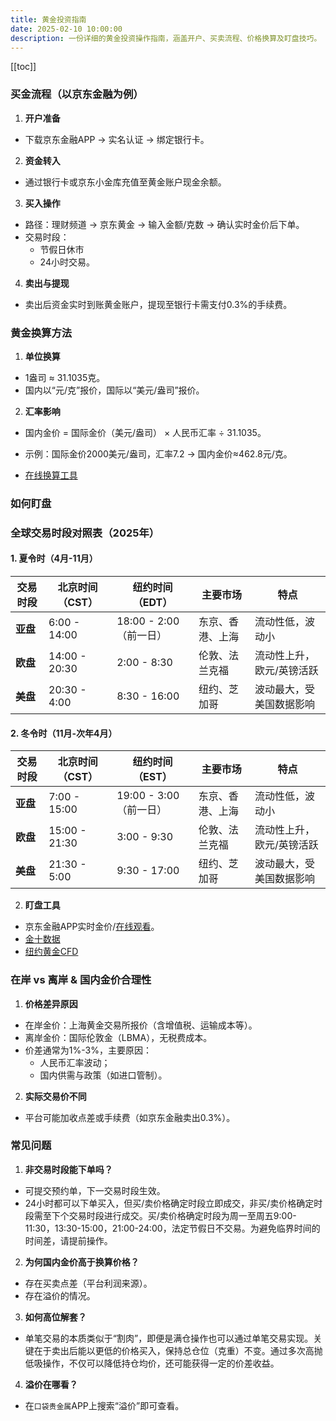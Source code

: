 ```yaml
---
title: 黄金投资指南
date: 2025-02-10 10:00:00
description: 一份详细的黄金投资操作指南，涵盖开户、买卖流程、价格换算及盯盘技巧。
---
```


[[toc]]

### 买金流程（以京东金融为例）

1. **开户准备**

- 下载京东金融APP → 实名认证 → 绑定银行卡。

2. **资金转入**

- 通过银行卡或京东小金库充值至黄金账户现金余额。

3. **买入操作**

- 路径：理财频道 → 京东黄金 → 输入金额/克数 → 确认实时金价后下单。
- 交易时段：
  - 节假日休市
  - 24小时交易。

4. **卖出与提现**

- 卖出后资金实时到账黄金账户，提现至银行卡需支付0.3%的手续费。

### 黄金换算方法

1. **单位换算**

- 1盎司 ≈ 31.1035克。
- 国内以“元/克”报价，国际以“美元/盎司”报价。

2. **汇率影响**

- 国内金价 = 国际金价（美元/盎司） × 人民币汇率 ÷ 31.1035。
- 示例：国际金价2000美元/盎司，汇率7.2 → 国内金价≈462.8元/克。

- [在线换算工具](https://www.jins.gold/tools.html)

### 如何盯盘

### **全球交易时段对照表（2025年）**

#### **1. 夏令时（4月-11月）**

| 交易时段 | 北京时间（CST） | 纽约时间（EDT）        | 主要市场         | 特点                      |
| -------- | --------------- | ---------------------- | ---------------- | ------------------------- |
| **亚盘** | 6:00 - 14:00    | 18:00 - 2:00（前一日） | 东京、香港、上海 | 流动性低，波动小          |
| **欧盘** | 14:00 - 20:30   | 2:00 - 8:30            | 伦敦、法兰克福   | 流动性上升，欧元/英镑活跃 |
| **美盘** | 20:30 - 4:00    | 8:30 - 16:00           | 纽约、芝加哥     | 波动最大，受美国数据影响  |

#### **2. 冬令时（11月-次年4月）**

| 交易时段 | 北京时间（CST） | 纽约时间（EST）        | 主要市场         | 特点                      |
| -------- | --------------- | ---------------------- | ---------------- | ------------------------- |
| **亚盘** | 7:00 - 15:00    | 19:00 - 3:00（前一日） | 东京、香港、上海 | 流动性低，波动小          |
| **欧盘** | 15:00 - 21:30   | 3:00 - 9:30            | 伦敦、法兰克福   | 流动性上升，欧元/英镑活跃 |
| **美盘** | 21:30 - 5:00    | 9:30 - 17:00           | 纽约、芝加哥     | 波动最大，受美国数据影响  |

2. **盯盘工具**

- 京东金融APP实时金价/[在线观看](https://m.jdjygold.com/finance-gold/newgold/home/?orderSource=hjgongzhonghao)。
- [金十数据](https://www.jin10.com/)
- [纽约黄金CFD](https://finance.sina.com.cn/futures/quotes/GC.shtml)

### 在岸 vs 离岸 & 国内金价合理性

1. **价格差异原因**

- 在岸金价：上海黄金交易所报价（含增值税、运输成本等）。
- 离岸金价：国际伦敦金（LBMA），无税费成本。
- 价差通常为1%-3%，主要原因：
  - 人民币汇率波动；
  - 国内供需与政策（如进口管制）。

2. **实际交易价不同**

- 平台可能加收点差或手续费（如京东金融卖出0.3%）。

### 常见问题

1. **非交易时段能下单吗？**

- 可提交预约单，下一交易时段生效。
- 24小时都可以下单买入，但买/卖价格确定时段立即成交，非买/卖价格确定时段需至下个交易时段进行成交。买/卖价格确定时段为周一至周五9:00-11:30，13:30-15:00，21:00-24:00，法定节假日不交易。为避免临界时间的时间差，请提前操作。

2. **为何国内金价高于换算价格？**

- 存在买卖点差（平台利润来源）。
- 存在溢价的情况。

3. **如何高位解套？**

- 单笔交易的本质类似于“割肉”，即便是满仓操作也可以通过单笔交易实现。关键在于卖出后能以更低的价格买入，保持总仓位（克重）不变。通过多次高抛低吸操作，不仅可以降低持仓均价，还可能获得一定的价差收益。

4. **溢价在哪看？**

- 在`口袋贵金属`APP上搜索“溢价”即可查看。
